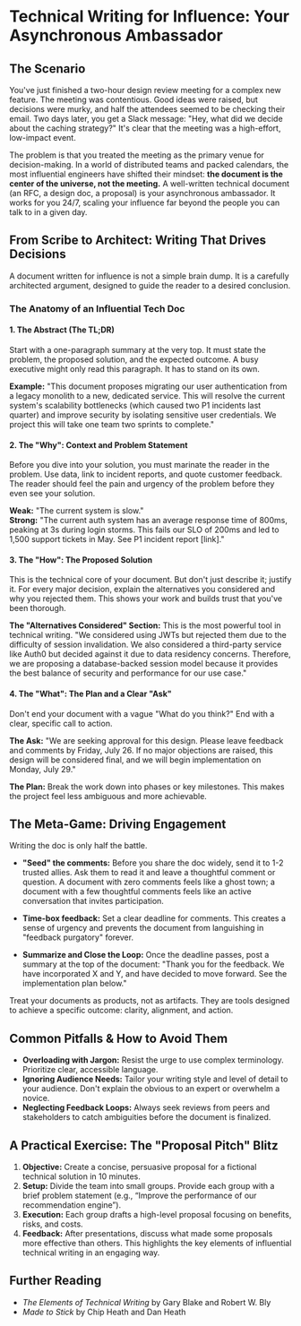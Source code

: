 # Technical Writing for Influence: Your Asynchronous Ambassador

## The Scenario

You've just finished a two-hour design review meeting for a complex new feature. The meeting was contentious. Good ideas were raised, but decisions were murky, and half the attendees seemed to be checking their email. Two days later, you get a Slack message: "Hey, what did we decide about the caching strategy?" It's clear that the meeting was a high-effort, low-impact event.

The problem is that you treated the meeting as the primary venue for decision-making. In a world of distributed teams and packed calendars, the most influential engineers have shifted their mindset: **the document is the center of the universe, not the meeting.** A well-written technical document (an RFC, a design doc, a proposal) is your asynchronous ambassador. It works for you 24/7, scaling your influence far beyond the people you can talk to in a given day.

## From Scribe to Architect: Writing That Drives Decisions

A document written for influence is not a simple brain dump. It is a carefully architected argument, designed to guide the reader to a desired conclusion.

### The Anatomy of an Influential Tech Doc

#### 1. The Abstract (The TL;DR)

Start with a one-paragraph summary at the very top. It must state the problem, the proposed solution, and the expected outcome. A busy executive might only read this paragraph. It has to stand on its own.

**Example:** "This document proposes migrating our user authentication from a legacy monolith to a new, dedicated service. This will resolve the current system's scalability bottlenecks (which caused two P1 incidents last quarter) and improve security by isolating sensitive user credentials. We project this will take one team two sprints to complete."

#### 2. The "Why": Context and Problem Statement

Before you dive into your solution, you must marinate the reader in the problem. Use data, link to incident reports, and quote customer feedback. The reader should feel the pain and urgency of the problem before they even see your solution.

**Weak:** "The current system is slow."  
**Strong:** "The current auth system has an average response time of 800ms, peaking at 3s during login storms. This fails our SLO of 200ms and led to 1,500 support tickets in May. See P1 incident report [link]."

#### 3. The "How": The Proposed Solution

This is the technical core of your document. But don't just describe it; justify it. For every major decision, explain the alternatives you considered and why you rejected them. This shows your work and builds trust that you've been thorough.

**The "Alternatives Considered" Section:** This is the most powerful tool in technical writing. "We considered using JWTs but rejected them due to the difficulty of session invalidation. We also considered a third-party service like Auth0 but decided against it due to data residency concerns. Therefore, we are proposing a database-backed session model because it provides the best balance of security and performance for our use case."

#### 4. The "What": The Plan and a Clear "Ask"

Don't end your document with a vague "What do you think?" End with a clear, specific call to action.

**The Ask:** "We are seeking approval for this design. Please leave feedback and comments by Friday, July 26. If no major objections are raised, this design will be considered final, and we will begin implementation on Monday, July 29."

**The Plan:** Break the work down into phases or key milestones. This makes the project feel less ambiguous and more achievable.

## The Meta-Game: Driving Engagement

Writing the doc is only half the battle.

- **"Seed" the comments:** Before you share the doc widely, send it to 1-2 trusted allies. Ask them to read it and leave a thoughtful comment or question. A document with zero comments feels like a ghost town; a document with a few thoughtful comments feels like an active conversation that invites participation.

- **Time-box feedback:** Set a clear deadline for comments. This creates a sense of urgency and prevents the document from languishing in "feedback purgatory" forever.

- **Summarize and Close the Loop:** Once the deadline passes, post a summary at the top of the document: "Thank you for the feedback. We have incorporated X and Y, and have decided to move forward. See the implementation plan below."

Treat your documents as products, not as artifacts. They are tools designed to achieve a specific outcome: clarity, alignment, and action.

## Common Pitfalls & How to Avoid Them

- **Overloading with Jargon:** Resist the urge to use complex terminology. Prioritize clear, accessible language.
- **Ignoring Audience Needs:** Tailor your writing style and level of detail to your audience. Don't explain the obvious to an expert or overwhelm a novice.
- **Neglecting Feedback Loops:** Always seek reviews from peers and stakeholders to catch ambiguities before the document is finalized.

## A Practical Exercise: The "Proposal Pitch" Blitz

1.  **Objective:** Create a concise, persuasive proposal for a fictional technical solution in 10 minutes.
2.  **Setup:** Divide the team into small groups. Provide each group with a brief problem statement (e.g., “Improve the performance of our recommendation engine”).
3.  **Execution:** Each group drafts a high-level proposal focusing on benefits, risks, and costs.
4.  **Feedback:** After presentations, discuss what made some proposals more effective than others. This highlights the key elements of influential technical writing in an engaging way.

## Further Reading

- _The Elements of Technical Writing_ by Gary Blake and Robert W. Bly
- _Made to Stick_ by Chip Heath and Dan Heath
